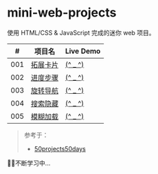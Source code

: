 # mini-web-projects
使用 HTML/CSS & JavaScript 完成的迷你 web 项目。

|  #  | 项目名                                                           | Live Demo                                                         |
| :-: | ----------------------------------------------------------------- | ----------------------------------------------------------------- |
| 001 | [拓展卡片](001)                                                   | [(^ _ ^)](https://double-fan.github.io/mini-web-projects/001)   |
| 002 | [进度步骤](002)                                                   | [(^ _ ^)](https://double-fan.github.io/mini-web-projects/002)   |
| 003 | [旋转导航](003)                                                   | [(^ _ ^)](https://double-fan.github.io/mini-web-projects/003)   |
| 004 | [搜索隐藏](004)                                                   | [(^ _ ^)](https://double-fan.github.io/mini-web-projects/004)   |
| 005 | [模糊加载](005)                                                   | [(^ _ ^)](https://double-fan.github.io/mini-web-projects/005)   |

>参考于：
> - [50projects50days](https://github.com/bradtraversy/50projects50days)
> 

👨‍💻不断学习中...